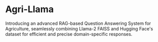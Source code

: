 # Agri-Llama
Introducing an advanced RAG-based Question Answering System for Agriculture, seamlessly combining Llama-2 FAISS and Hugging Face's dataset for efficient and precise domain-specific responses.
